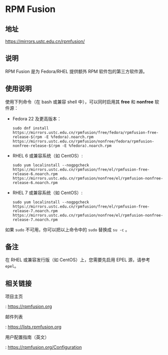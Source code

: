 # RPM Fusion

## 地址

<https://mirrors.ustc.edu.cn/rpmfusion/>

## 说明

RPM Fusion 是为 Fedora/RHEL 提供额外 RPM 软件包的第三方软件源。

## 使用说明

使用下列命令（在 bash 或兼容 shell 中），可以同时启用其 **free** 和
**nonfree** 软件源：

-   Fedora 22 及更高版本：

    ```shell
    sudo dnf install https://mirrors.ustc.edu.cn/rpmfusion/free/fedora/rpmfusion-free-release-$(rpm -E %fedora).noarch.rpm https://mirrors.ustc.edu.cn/rpmfusion/nonfree/fedora/rpmfusion-nonfree-release-$(rpm -E %fedora).noarch.rpm
    ```

-   RHEL 6 或兼容系统（如 CentOS）:

    ```shell
    sudo yum localinstall --nogpgcheck https://mirrors.ustc.edu.cn/rpmfusion/free/el/rpmfusion-free-release-6.noarch.rpm https://mirrors.ustc.edu.cn/rpmfusion/nonfree/el/rpmfusion-nonfree-release-6.noarch.rpm
    ```

-   RHEL 7 或兼容系统（如 CentOS）:

    ```shell
    sudo yum localinstall --nogpgcheck https://mirrors.ustc.edu.cn/rpmfusion/free/el/rpmfusion-free-release-7.noarch.rpm https://mirrors.ustc.edu.cn/rpmfusion/nonfree/el/rpmfusion-nonfree-release-7.noarch.rpm
    ```

如果 `sudo` 不可用，你可以把以上命令中的 `sudo` 替换成 `su -c` 。

## 备注

在 RHEL 或兼容发行版（如 CentOS）上，您需要先启用 EPEL 源，请参考
`epel`。

## 相关链接

项目主页

:   <https://rpmfusion.org>

邮件列表

:   <https://lists.rpmfusion.org>

用户配置指南（英文）

:   <https://rpmfusion.org/Configuration>
